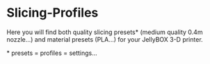 # Slicing-Profiles

Here you will find both quality slicing presets* (medium quality 0.4m nozzle...) and material presets (PLA...) for your JellyBOX 3-D printer.

\* presets = profiles = settings...
